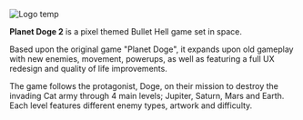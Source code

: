 ![Logo temp](https://i.imgur.com/bwsXCV3.png)

**Planet Doge 2** is a pixel themed Bullet Hell game set in space.

Based upon the original game "Planet Doge", it expands upon old gameplay with new enemies, movement, powerups, as well as featuring a full UX redesign and quality of life improvements.

The game follows the protagonist, Doge, on their mission to destroy the invading Cat army through 4 main levels; Jupiter, Saturn, Mars and Earth. Each level features different enemy types, artwork and difficulty.
